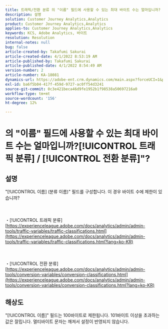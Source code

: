 ```yaml
---
title: 트래픽/전환 분류 의 "이름" 필드에 사용할 수 있는 최대 바이트 수는 얼마입니까?
description: 설명
solution: Customer Journey Analytics,Analytics
product: Customer Journey Analytics,Analytics
applies-to: Customer Journey Analytics,Analytics
keywords: KCS, Adobe Analytics, 바이트
resolution: Resolution
internal-notes: null
bug: false
article-created-by: Takafumi Sakurai
article-created-date: 4/1/2022 8:53:19 AM
article-published-by: Takafumi Sakurai
article-published-date: 4/1/2022 8:54:49 AM
version-number: 2
article-number: KA-18081
dynamics-url: https://adobe-ent.crm.dynamics.com/main.aspx?forceUCI=1&pagetype=entityrecord&etn=knowledgearticle&id=7471762b-99b1-ec11-9840-0022480bd126
exl-id: ba6f5b04-417f-459d-9727-ac0ff54d3241
source-git-commit: 0c3e421beca46d9fe1952b1f98538a50697216a0
workflow-type: tm+mt
source-wordcount: '156'
ht-degree: 12%

---
```


# 의 &quot;이름&quot; 필드에 사용할 수 있는 최대 바이트 수는 얼마입니까?[!UICONTROL 트래픽 분류] / [!UICONTROL 전환 분류]&quot;?

## 설명

&quot;[!UICONTROL 이름] (분류 이름)&quot; 필드를 구성합니다. 이 경우 바이트 수에 제한이 있습니까?<br><br> <br><br>・[!UICONTROL 트래픽 분류]
[https://experienceleague.adobe.com/docs/analytics/admin/admin-tools/traffic-variables/traffic-classifications.html](https://experienceleague.adobe.com/docs/analytics/admin/admin-tools/traffic-variables/traffic-classifications.html?lang=ko-KR)<br><br> <br><br>・[!UICONTROL 전환 분류]
[https://experienceleague.adobe.com/docs/analytics/admin/admin-tools/conversion-variables/conversion-classifications.html](https://experienceleague.adobe.com/docs/analytics/admin/admin-tools/conversion-variables/conversion-classifications.html?lang=ko-KR)

## 해상도


&quot;[!UICONTROL 이름]&quot; 필드는 100바이트로 제한됩니다. 101바이트 이상을 초과하는 값은 잘립니다. 멀티바이트 문자는 깨져서 설정이 반영되지 않습니다.
